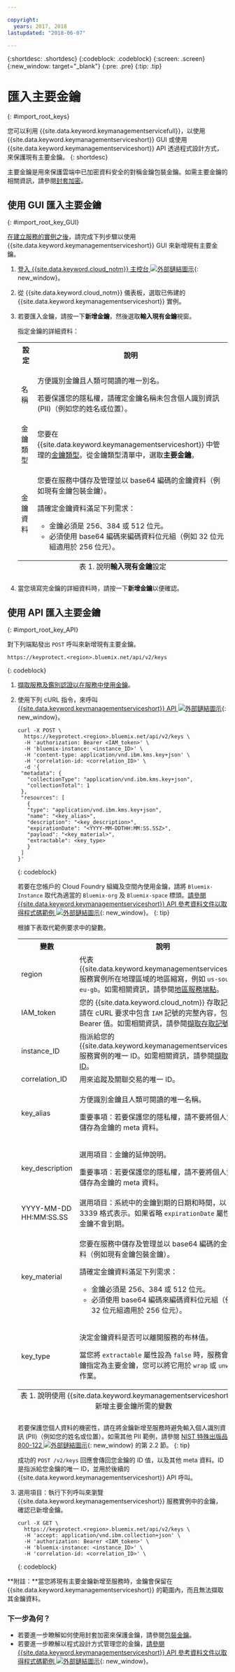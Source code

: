 ```yaml
---

copyright:
  years: 2017, 2018
lastupdated: "2018-06-07"

---
```


{:shortdesc: .shortdesc}
{:codeblock: .codeblock}
{:screen: .screen}
{:new_window: target="_blank"}
{:pre: .pre}
{:tip: .tip}

# 匯入主要金鑰
{: #import_root_keys}

您可以利用 {{site.data.keyword.keymanagementservicefull}}，以使用 {{site.data.keyword.keymanagementserviceshort}} GUI 或使用 {{site.data.keyword.keymanagementserviceshort}} API 透過程式設計方式，來保護現有主要金鑰。
{: shortdesc}

主要金鑰是用來保護雲端中已加密資料安全的對稱金鑰包裝金鑰。如需主要金鑰的相關資訊，請參閱[封套加密](/docs/services/keymgmt/concepts/keyprotect_envelope.html)。 

## 使用 GUI 匯入主要金鑰
{: #import_root_key_GUI}

[在建立服務的實例之後](/docs/services/keymgmt/keyprotect_provision.html)，請完成下列步驟以使用 {{site.data.keyword.keymanagementserviceshort}} GUI 來新增現有主要金鑰。

1. [登入 {{site.data.keyword.cloud_notm}} 主控台 ![外部鏈結圖示](../../icons/launch-glyph.svg "外部鏈結圖示")](https://console.bluemix.net/){: new_window}。
2. 從 {{site.data.keyword.cloud_notm}} 儀表板，選取已佈建的 {{site.data.keyword.keymanagementserviceshort}} 實例。
3. 若要匯入金鑰，請按一下**新增金鑰**，然後選取**輸入現有金鑰**視窗。

    指定金鑰的詳細資料：

    <table>
      <tr>
        <th>設定</th>
        <th>說明</th>
      </tr>
      <tr>
        <td>名稱</td>
        <td>
          <p>方便識別金鑰且人類可閱讀的唯一別名。</p>
          <p>若要保護您的隱私權，請確定金鑰名稱未包含個人識別資訊 (PII)（例如您的姓名或位置）。</p>
        </td>
      </tr>
      <tr>
        <td>金鑰類型</td>
        <td>您要在 {{site.data.keyword.keymanagementserviceshort}} 中管理的<a href="/docs/services/keymgmt/concepts/keyprotect_envelope.html#key_types">金鑰類型</a>。從金鑰類型清單中，選取<b>主要金鑰</b>。</td>
      </tr>
      <tr>
        <td>金鑰資料</td>
        <td>
          <p>您要在服務中儲存及管理並以 base64 編碼的金鑰資料（例如現有金鑰包裝金鑰）。</p>
          <p>請確定金鑰資料滿足下列需求：</p>
          <p>
            <ul>
              <li>金鑰必須是 256、384 或 512 位元。</li>
              <li>必須使用 base64 編碼來編碼資料位元組（例如 32 位元組適用於 256 位元）。</li>
            </ul>
          </p>
        </td>
      </tr>
      <caption style="caption-side:bottom;">表 1. 說明<b>輸入現有金鑰</b>設定</caption>
    </table>

4. 當您填寫完金鑰的詳細資料時，請按一下**新增金鑰**以便確認。 

## 使用 API 匯入主要金鑰
{: #import_root_key_API}

對下列端點發出 `POST` 呼叫來新增現有主要金鑰。

```
https://keyprotect.<region>.bluemix.net/api/v2/keys
```
{: codeblock}

1. [擷取服務及鑑別認證以在服務中使用金鑰](/docs/services/keymgmt/keyprotect_authentication.html)。

2. 使用下列 cURL 指令，來呼叫 [{{site.data.keyword.keymanagementserviceshort}} API ![外部鏈結圖示](../../icons/launch-glyph.svg "外部鏈結圖示")](https://console.bluemix.net/apidocs/639){: new_window}。

    ```cURL
    curl -X POST \
      https://keyprotect.<region>.bluemix.net/api/v2/keys \
      -H 'authorization: Bearer <IAM_token>' \
      -H 'bluemix-instance: <instance_ID>' \
      -H 'content-type: application/vnd.ibm.kms.key+json' \
      -H 'correlation-id: <correlation_ID>' \
      -d '{
     "metadata": {
       "collectionType": "application/vnd.ibm.kms.key+json",
       "collectionTotal": 1
     },
     "resources": [
       {
       "type": "application/vnd.ibm.kms.key+json",
       "name": "<key_alias>",
       "description": "<key_description>",
       "expirationDate": "<YYYY-MM-DDTHH:MM:SS.SSZ>",
       "payload": "<key_material>",
       "extractable": <key_type>
       }
     ]
    }'
    ```
    {: codeblock}

    若要在您帳戶的 Cloud Foundry 組織及空間內使用金鑰，請將 `Bluemix-Instance` 取代為適當的 `Bluemix-org` 及 `Bluemix-space` 標頭。[請參閱 {{site.data.keyword.keymanagementserviceshort}} API 參考資料文件以取得程式碼範例 ![外部鏈結圖示](../../icons/launch-glyph.svg "外部鏈結圖示")](https://console.bluemix.net/apidocs/639){: new_window}。
    {: tip}

    根據下表取代範例要求中的變數。
    <table>
      <tr>
        <th>變數</th>
        <th>說明</th>
      </tr>
      <tr>
        <td><varname>region</varname></td>
        <td>代表 {{site.data.keyword.keymanagementserviceshort}} 服務實例所在地理區域的地區縮寫，例如 <code>us-south</code> 或 <code>eu-gb</code>。如需相關資訊，請參閱<a href="/docs/services/keymgmt/keyprotect_regions.html#endpoints">地區服務端點</a>。</td>
      </tr>
      <tr>
        <td><varname>IAM_token</varname></td>
        <td>您的 {{site.data.keyword.cloud_notm}} 存取記號。請在 cURL 要求中包含 <code>IAM</code> 記號的完整內容，包括 Bearer 值。如需相關資訊，請參閱<a href="/docs/services/keymgmt/keyprotect_authentication.html#retrieve_token">擷取存取記號</a>。</td>
      </tr>
      <tr>
        <td><varname>instance_ID</varname></td>
        <td>指派給您的 {{site.data.keyword.keymanagementserviceshort}} 服務實例的唯一 ID。如需相關資訊，請參閱<a href="/docs/services/keymgmt/keyprotect_authentication.html#retrieve_instance_ID">擷取實例 ID</a>。</td>
      </tr>
      <tr>
        <td><varname>correlation_ID</varname></td>
        <td>用來追蹤及關聯交易的唯一 ID。</td>
      </tr>
      <tr>
        <td><varname>key_alias</varname></td>
        <td>
          <p>方便識別金鑰且人類可閱讀的唯一名稱。</p>
          <p>重要事項：若要保護您的隱私權，請不要將個人資料儲存為金鑰的 meta 資料。</p>
        </td>
      </tr>
      <tr>
        <td><varname>key_description</varname></td>
        <td>
          <p>選用項目：金鑰的延伸說明。</p>
          <p>重要事項：若要保護您的隱私權，請不要將個人資料儲存為金鑰的 meta 資料。</p>
        </td>
      </tr>
      <tr>
        <td><varname>YYYY-MM-DD</varname><br><varname>HH:MM:SS.SS</varname></td>
        <td>選用項目：系統中的金鑰到期的日期和時間，以 RFC 3339 格式表示。如果省略 <code>expirationDate</code> 屬性，則金鑰不會到期。</td>
      </tr>
      <tr>
        <td><varname>key_material</varname></td>
        <td>
          <p>您要在服務中儲存及管理並以 base64 編碼的金鑰資料（例如現有金鑰包裝金鑰）。</p>
          <p>請確定金鑰資料滿足下列需求：</p>
          <p>
            <ul>
              <li>金鑰必須是 256、384 或 512 位元。</li>
              <li>必須使用 base64 編碼來編碼資料位元組（例如 32 位元組適用於 256 位元）。</li>
            </ul>
          </p>
        </td>
      </tr>
      <tr>
        <td><varname>key_type</varname></td>
        <td>
          <p>決定金鑰資料是否可以離開服務的布林值。</p>
          <p>當您將 <code>extractable</code> 屬性設為 <code>false</code> 時，服務會將金鑰指定為主要金鑰，您可以將它用於 <code>wrap</code> 或 <code>unwrap</code> 作業。</p>
        </td>
      </tr>
        <caption style="caption-side:bottom;">表 1. 說明使用 {{site.data.keyword.keymanagementserviceshort}} API 新增主要金鑰所需的變數</caption>
    </table>

    若要保護您個人資料的機密性，請在將金鑰新增至服務時避免輸入個人識別資訊 (PII)（例如您的姓名或位置）。如需其他 PII 範例，請參閱 [NIST 特殊出版品 800-122 ![外部鏈結圖示](../../icons/launch-glyph.svg "外部鏈結圖示")](https://nvlpubs.nist.gov/nistpubs/Legacy/SP/nistspecialpublication800-122.pdf){: new_window} 的第 2.2 節。
    {: tip}

    成功的 `POST /v2/keys` 回應會傳回您金鑰的 ID 值，以及其他 meta 資料。ID 是指派給您金鑰的唯一 ID，並用於後續的 {{site.data.keyword.keymanagementserviceshort}} API 呼叫。

3. 選用項目：執行下列呼叫來瀏覽 {{site.data.keyword.keymanagementserviceshort}} 服務實例中的金鑰，確認已新增金鑰。

    ```cURL
    curl -X GET \
      https://keyprotect.<region>.bluemix.net/api/v2/keys \
      -H 'accept: application/vnd.ibm.collection+json' \
      -H 'authorization: Bearer <IAM_token>' \
      -H 'bluemix-instance: <instance_ID>' \
      -H 'correlation-id: <correlation_ID>' \
    ```
    {: codeblock}

**附註：**當您將現有主要金鑰新增至服務時，金鑰會保留在 {{site.data.keyword.keymanagementserviceshort}} 的範圍內，而且無法擷取其金鑰資料。 

### 下一步為何？

- 若要進一步瞭解如何使用封套加密來保護金鑰，請參閱[包裝金鑰](/docs/services/keymgmt/keyprotect_wrap_keys.html)。
- 若要進一步瞭解以程式設計方式管理您的金鑰，[請參閱 {{site.data.keyword.keymanagementserviceshort}} API 參考資料文件以取得程式碼範例 ![外部鏈結圖示](../../icons/launch-glyph.svg "外部鏈結圖示")](https://console.bluemix.net/apidocs/639){: new_window}。
